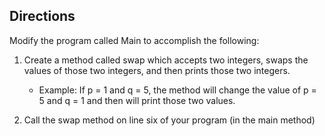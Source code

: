 ## Directions

Modify the program called Main to accomplish the following:

1. Create a method called swap which accepts two integers, swaps the values of those two integers, and then prints those two integers.
	* Example: If p = 1 and q = 5, the method will change the value of p = 5 and q = 1 and then will print those two values.

2. Call the swap method on line six of your program (in the main method)
